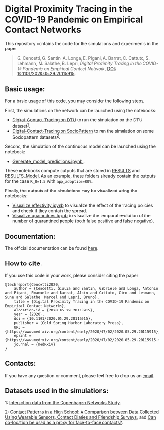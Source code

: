 # Digital Proximity Tracing in the COVID-19 Pandemic on Empirical Contact Networks
This repository contains the code for the simulations and experiments in the paper

>  G. Cencetti, G. Santin, A. Longa, E. Pigani, A. Barrat, C. Cattuto, S. Lehmann,  M. Salathe, B. Lepri,
_Digital Proximity Tracing in the COVID-19 Pandemic on Empirical Contact Network_, [DOI: 10.1101/2020.05.29.20115915](https://doi.org/10.1101/2020.05.29.20115915).

## Basic usage:
For a basic usage of this code, you may consider the following steps.

First, the simulations on the network can be launched using the notebooks:
* [Digital-Contact-Tracing on DTU](Digital-Contact-Tracing%20on%20DTU.ipynb) to run the simulation on the DTU dataset<sup>[1](#dtu_footnote)</sup>.
* [Digital-Contact-Tracing on SocioPattern](Digital-Contact-Tracing%20on%20SocioPattern.ipynb) to run the simulation on some Sociopattern datasets<sup>[2](#socio_dataset)</sup>.

Second, the simulation of the continuous model can be launched using the notebook:
* [Generate_model_predictions.ipynb ](Generate_model_predictions.ipynb).

These notebooks compute outputs that are stored in [RESULTS](RESULTS) and [RESULTS_Model](RESULTS_Model). As an example, these folders already contain the outputs for the case `R_0=1.5` with `app_adoption=80%`.


Finally, the outputs of the simulations may be visualized using the notebooks:
* [Visualize effectivity.ipynb](Visualize%20effectivity.ipynb) to visualize the effect of the tracing policies and check if they contain the spread.
* [Visualize quarantines.ipynb](Visualize%20quarantines.ipynb) to visualize the temporal evolution of the number of quarantined people (both false positive and false negative).


## Documentation:
The official documentation can be found [here](https://digitalcontacttracing.github.io/covid_code/doc/site/).

## How to cite:
If you use this code in your work, please consider citing the paper

```bibtex:
@techreport{Cencetti2020,
	author = {Cencetti, Giulia and Santin, Gabriele and Longa, Antonio and Pigani, Emanuele and Barrat, Alain and Cattuto, Ciro and Lehmann, Sune and Salathe, Marcel and Lepri, Bruno},
	title = {Digital Proximity Tracing in the COVID-19 Pandemic on Empirical Contact Networks},
	elocation-id = {2020.05.29.20115915},
	year = {2020},
	doi = {10.1101/2020.05.29.20115915},
	publisher = {Cold Spring Harbor Laboratory Press},
	URL = {https://www.medrxiv.org/content/early/2020/07/02/2020.05.29.20115915},
	eprint = {https://www.medrxiv.org/content/early/2020/07/02/2020.05.29.20115915.full.pdf},
	journal = {medRxiv}
}
```

## Contacts:
If you have any question or comment, please feel free to drop us an [email](mailto:digital_contact_tracing@fbk.eu).


## Datasets used in the simulations:
<a name="dtu_footnote">1</a>: [Interaction data from the Copenhagen Networks Study](https://www.nature.com/articles/s41597-019-0325-x).

<a name="socio_footnote">2</a>: [Contact Patterns in a High School: A Comparison between Data Collected Using Wearable Sensors, Contact Diaries and Friendship Surveys](https://journals.plos.org/plosone/article?id=10.1371/journal.pone.0136497), and [Can co-location be used as a proxy for face-to-face contacts?](https://epjdatascience.springeropen.com/articles/10.1140/epjds/s13688-018-0140-1).

